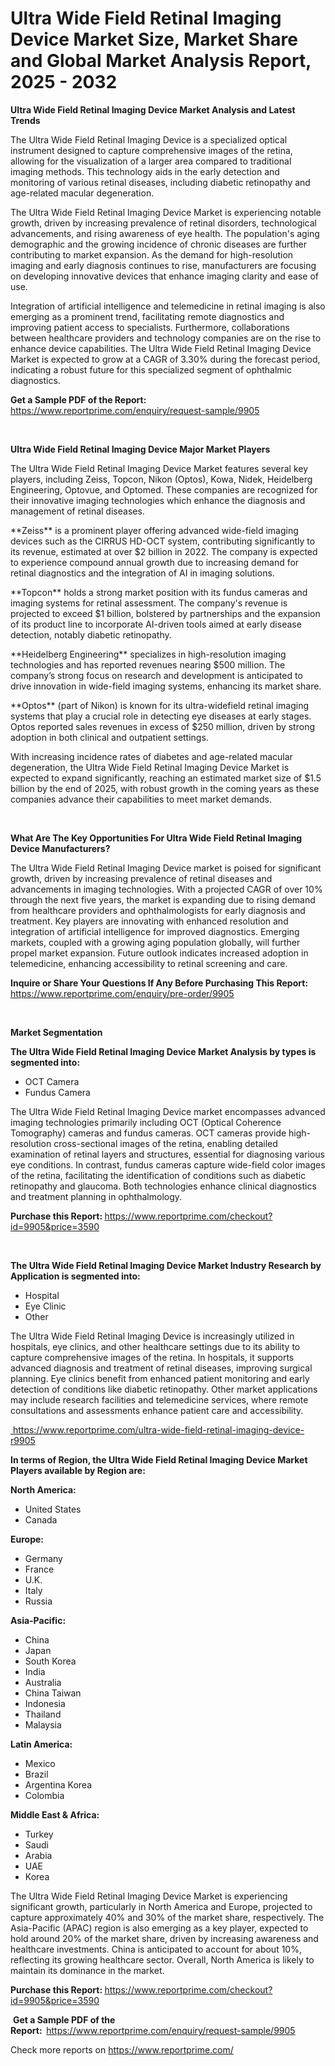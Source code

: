 <p><h1>Ultra Wide Field Retinal Imaging Device Market Size, Market Share and Global Market Analysis Report, 2025 - 2032</h1></p><p><strong>Ultra Wide Field Retinal Imaging Device Market Analysis and Latest Trends</strong></p>
<p><p>The Ultra Wide Field Retinal Imaging Device is a specialized optical instrument designed to capture comprehensive images of the retina, allowing for the visualization of a larger area compared to traditional imaging methods. This technology aids in the early detection and monitoring of various retinal diseases, including diabetic retinopathy and age-related macular degeneration.</p><p>The Ultra Wide Field Retinal Imaging Device Market is experiencing notable growth, driven by increasing prevalence of retinal disorders, technological advancements, and rising awareness of eye health. The population's aging demographic and the growing incidence of chronic diseases are further contributing to market expansion. As the demand for high-resolution imaging and early diagnosis continues to rise, manufacturers are focusing on developing innovative devices that enhance imaging clarity and ease of use.</p><p>Integration of artificial intelligence and telemedicine in retinal imaging is also emerging as a prominent trend, facilitating remote diagnostics and improving patient access to specialists. Furthermore, collaborations between healthcare providers and technology companies are on the rise to enhance device capabilities. The Ultra Wide Field Retinal Imaging Device Market is expected to grow at a CAGR of 3.30% during the forecast period, indicating a robust future for this specialized segment of ophthalmic diagnostics.</p></p>
<p><strong>Get a Sample PDF of the Report:&nbsp;</strong> <a href="https://www.reportprime.com/enquiry/request-sample/9905?utm_campaign=3513&utm_medium=2&utm_source=Github&utm_content=ia&utm_term=20032025&utm_id=ultra-wide-field-retinal-imaging-device">https://www.reportprime.com/enquiry/request-sample/9905</a></p>
<p>&nbsp;</p>
<p><strong>Ultra Wide Field Retinal Imaging Device Major Market Players</strong></p>
<p><p>The Ultra Wide Field Retinal Imaging Device Market features several key players, including Zeiss, Topcon, Nikon (Optos), Kowa, Nidek, Heidelberg Engineering, Optovue, and Optomed. These companies are recognized for their innovative imaging technologies which enhance the diagnosis and management of retinal diseases.</p><p>**Zeiss** is a prominent player offering advanced wide-field imaging devices such as the CIRRUS HD-OCT system, contributing significantly to its revenue, estimated at over $2 billion in 2022. The company is expected to experience compound annual growth due to increasing demand for retinal diagnostics and the integration of AI in imaging solutions.</p><p>**Topcon** holds a strong market position with its fundus cameras and imaging systems for retinal assessment. The company's revenue is projected to exceed $1 billion, bolstered by partnerships and the expansion of its product line to incorporate AI-driven tools aimed at early disease detection, notably diabetic retinopathy.</p><p>**Heidelberg Engineering** specializes in high-resolution imaging technologies and has reported revenues nearing $500 million. The company’s strong focus on research and development is anticipated to drive innovation in wide-field imaging systems, enhancing its market share.</p><p>**Optos** (part of Nikon) is known for its ultra-widefield retinal imaging systems that play a crucial role in detecting eye diseases at early stages. Optos reported sales revenues in excess of $250 million, driven by strong adoption in both clinical and outpatient settings.</p><p>With increasing incidence rates of diabetes and age-related macular degeneration, the Ultra Wide Field Retinal Imaging Device Market is expected to expand significantly, reaching an estimated market size of $1.5 billion by the end of 2025, with robust growth in the coming years as these companies advance their capabilities to meet market demands.</p></p>
<p>&nbsp;</p>
<p><strong>What Are The Key Opportunities For Ultra Wide Field Retinal Imaging Device Manufacturers?</strong></p>
<p><p>The Ultra Wide Field Retinal Imaging Device market is poised for significant growth, driven by increasing prevalence of retinal diseases and advancements in imaging technologies. With a projected CAGR of over 10% through the next five years, the market is expanding due to rising demand from healthcare providers and ophthalmologists for early diagnosis and treatment. Key players are innovating with enhanced resolution and integration of artificial intelligence for improved diagnostics. Emerging markets, coupled with a growing aging population globally, will further propel market expansion. Future outlook indicates increased adoption in telemedicine, enhancing accessibility to retinal screening and care.</p></p>
<p><strong>Inquire or Share Your Questions If Any Before Purchasing This Report:</strong> <a href="https://www.reportprime.com/enquiry/pre-order/9905?utm_campaign=3513&utm_medium=2&utm_source=Github&utm_content=ia&utm_term=20032025&utm_id=ultra-wide-field-retinal-imaging-device">https://www.reportprime.com/enquiry/pre-order/9905</a></p>
<p>&nbsp;</p>
<p><strong>Market Segmentation</strong></p>
<p><strong>The Ultra Wide Field Retinal Imaging Device Market Analysis by types is segmented into:</strong></p>
<p><ul><li>OCT Camera</li><li>Fundus Camera</li></ul></p>
<p><p>The Ultra Wide Field Retinal Imaging Device market encompasses advanced imaging technologies primarily including OCT (Optical Coherence Tomography) cameras and fundus cameras. OCT cameras provide high-resolution cross-sectional images of the retina, enabling detailed examination of retinal layers and structures, essential for diagnosing various eye conditions. In contrast, fundus cameras capture wide-field color images of the retina, facilitating the identification of conditions such as diabetic retinopathy and glaucoma. Both technologies enhance clinical diagnostics and treatment planning in ophthalmology.</p></p>
<p><strong>Purchase this Report:&nbsp;</strong><a href="https://www.reportprime.com/checkout?id=9905&price=3590&utm_campaign=3513&utm_medium=2&utm_source=Github&utm_content=ia&utm_term=20032025&utm_id=ultra-wide-field-retinal-imaging-device">https://www.reportprime.com/checkout?id=9905&price=3590</a></p>
<p>&nbsp;</p>
<p><strong>The Ultra Wide Field Retinal Imaging Device Market Industry Research by Application is segmented into:</strong></p>
<p><ul><li>Hospital</li><li>Eye Clinic</li><li>Other</li></ul></p>
<p><p>The Ultra Wide Field Retinal Imaging Device is increasingly utilized in hospitals, eye clinics, and other healthcare settings due to its ability to capture comprehensive images of the retina. In hospitals, it supports advanced diagnosis and treatment of retinal diseases, improving surgical planning. Eye clinics benefit from enhanced patient monitoring and early detection of conditions like diabetic retinopathy. Other market applications may include research facilities and telemedicine services, where remote consultations and assessments enhance patient care and accessibility.</p></p>
<p><a href="https://www.reportprime.com/ultra-wide-field-retinal-imaging-device-r9905?utm_campaign=3513&utm_medium=2&utm_source=Github&utm_content=ia&utm_term=20032025&utm_id=ultra-wide-field-retinal-imaging-device">&nbsp;https://www.reportprime.com/ultra-wide-field-retinal-imaging-device-r9905</a></p>
<p><strong>In terms of Region, the Ultra Wide Field Retinal Imaging Device Market Players available by Region are:</strong></p>
<p>
    <p> <strong> North America: </strong>
        <ul>
            <li>United States</li>
            <li>Canada</li>
        </ul>
        </p> 
    <p> <strong> Europe: </strong>
        <ul>
            <li>Germany</li>
            <li>France</li>
            <li>U.K.</li>
            <li>Italy</li>
            <li>Russia</li>
        </ul>
        </p> 
    <p> <strong> Asia-Pacific: </strong>
        <ul>
            <li>China</li>
            <li>Japan</li>
            <li>South Korea</li>
            <li>India</li>
            <li>Australia</li>
            <li>China Taiwan</li>
            <li>Indonesia</li>
            <li>Thailand</li>
            <li>Malaysia</li>
        </ul>
        </p> 
    <p> <strong> Latin America: </strong>
        <ul>
            <li>Mexico</li>
            <li>Brazil</li>
            <li>Argentina Korea</li>
            <li>Colombia</li>
        </ul>
        </p> 
    <p> <strong> Middle East & Africa: </strong>
        <ul>
            <li>Turkey</li>
            <li>Saudi</li>
            <li>Arabia</li>
            <li>UAE</li>
            <li>Korea</li>
        </ul>
    </p>
    </p>
<p><p>The Ultra Wide Field Retinal Imaging Device Market is experiencing significant growth, particularly in North America and Europe, projected to capture approximately 40% and 30% of the market share, respectively. The Asia-Pacific (APAC) region is also emerging as a key player, expected to hold around 20% of the market share, driven by increasing awareness and healthcare investments. China is anticipated to account for about 10%, reflecting its growing healthcare sector. Overall, North America is likely to maintain its dominance in the market.</p></p>
<p><strong>Purchase this Report: </strong><a href="https://www.reportprime.com/checkout?id=9905&price=3590&utm_campaign=3513&utm_medium=2&utm_source=Github&utm_content=ia&utm_term=20032025&utm_id=ultra-wide-field-retinal-imaging-device">https://www.reportprime.com/checkout?id=9905&price=3590</a></p>
<p>&nbsp;<strong>Get a Sample PDF of the Report:&nbsp;&nbsp;</strong><a href="https://www.reportprime.com/enquiry/request-sample/9905?utm_campaign=3513&utm_medium=2&utm_source=Github&utm_content=ia&utm_term=20032025&utm_id=ultra-wide-field-retinal-imaging-device">https://www.reportprime.com/enquiry/request-sample/9905</a></p>
<p><strong></strong></p>
<p>Check more reports on <a href="https://www.reportprime.com/?utm_campaign=3513&utm_medium=2&utm_source=Github&utm_content=ia&utm_term=20032025&utm_id=ultra-wide-field-retinal-imaging-device">https://www.reportprime.com/</a></p>